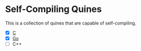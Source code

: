 # Self-Compiling Quines

This is a collection of quines that are capable of self-compiling.

* [X] [C](c)
* [X] [Go](go)
* [ ] C++
